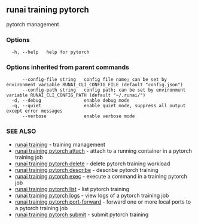 ## runai training pytorch

pytorch management

### Options

```
  -h, --help   help for pytorch
```

### Options inherited from parent commands

```
      --config-file string   config file name; can be set by environment variable RUNAI_CLI_CONFIG_FILE (default "config.json")
      --config-path string   config path; can be set by environment variable RUNAI_CLI_CONFIG_PATH (default "~/.runai/")
  -d, --debug                enable debug mode
  -q, --quiet                enable quiet mode, suppress all output except error messages
      --verbose              enable verbose mode
```

### SEE ALSO

* [runai training](runai_training.md)	 - training management
* [runai training pytorch attach](runai_training_pytorch_attach.md)	 - attach to a running container in a pytorch training job
* [runai training pytorch delete](runai_training_pytorch_delete.md)	 - delete pytorch training workload
* [runai training pytorch describe](runai_training_pytorch_describe.md)	 - describe pytorch training
* [runai training pytorch exec](runai_training_pytorch_exec.md)	 - execute a command in a training pytorch job
* [runai training pytorch list](runai_training_pytorch_list.md)	 - list pytorch training
* [runai training pytorch logs](runai_training_pytorch_logs.md)	 - view logs of a pytorch training job
* [runai training pytorch port-forward](runai_training_pytorch_port-forward.md)	 - forward one or more local ports to a pytorch training job
* [runai training pytorch submit](runai_training_pytorch_submit.md)	 - submit pytorch training

